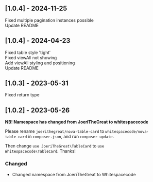 ## [1.0.4] - 2024-11-25

Fixed multiple pagination instances possible \
Update README

## [1.0.4] - 2024-04-23

Fixed table style 'tight' \
Fixed viewAll not showing \
Add viewAll styling and positioning \
Update README

## [1.0.3] - 2023-05-31

Fixed return type

## [1.0.2] - 2023-05-26

**NB! Namespace has changed from JoeriTheGreat to whitespacecode**

Please rename `joerithegreat/nova-table-card` to `whitespacecode/nova-table-card` in `composer.json`, and run `composer update`.

Then change `use JoeriTheGreat\TableCard` to `use Whitespacecode\TableCard`. Thanks!

### Changed

- Changed namespace from JoeriTheGreat to Whitespacecode

